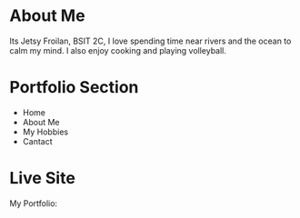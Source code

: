 # About Me
Its Jetsy Froilan, BSIT 2C, I love spending time near rivers and the ocean to calm my mind. I also enjoy cooking and playing volleyball.
# Portfolio Section
* Home
* About Me
* My Hobbies
* Cantact
# Live Site
My Portfolio: 
